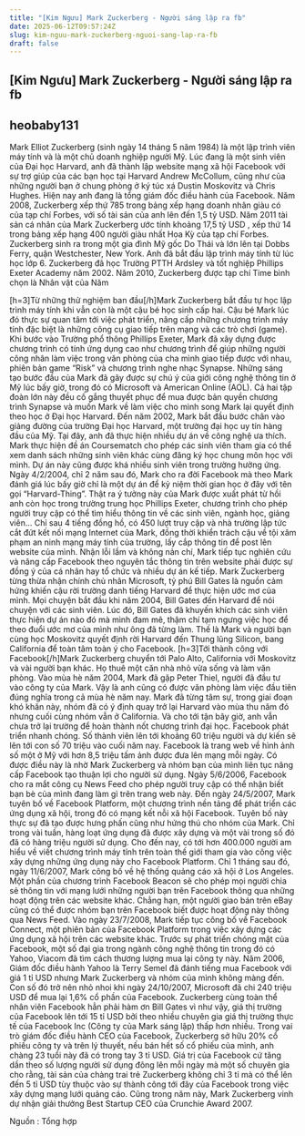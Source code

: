 ```yaml
---
title: "[Kim Ngưu] Mark Zuckerberg - Người sáng lập ra fb"
date: 2025-06-12T09:57:24Z
slug: kim-nguu-mark-zuckerberg-nguoi-sang-lap-ra-fb
draft: false
---
```


## [Kim Ngưu] Mark Zuckerberg - Người sáng lập ra fb

## heobaby131

Mark Elliot Zuckerberg (sinh ngày 14 tháng 5 năm 1984) là một lập trình viên máy tính và là một chủ doanh nghiệp người Mỹ. Lúc đang là một sinh viên của Đại học Harvard, anh đã thành lập website mạng xã hội Facebook với sự trợ giúp của các bạn học tại Harvard Andrew McCollum, cũng như của những người bạn ở chung phòng ở ký túc xá Dustin Moskovitz và Chris Hughes. Hiện nay anh đang là tổng giám đốc điều hành của Facebook. Năm 2008, Zuckerberg xếp thứ 785 trong bảng xếp hạng doanh nhân giàu có của tạp chí Forbes, với số tài sản của anh lên đến 1,5 tỷ USD.
Năm 2011 tài sản cá nhân của Mark Zuckerberg ước tính khoảng 17,5 tỷ USD , xếp thứ 14 trong bảng xếp hạng 400 người giàu nhất Hoa Kỳ của tạp chí Forbes.
Zuckerberg sinh ra trong một gia đình Mỹ gốc Do Thái  và lớn lên tại Dobbs Ferry, quận Westchester, New York. Anh đã bắt đầu lập trình máy tính từ lúc học lớp 6. Zuckerberg đã học Trường PTTH Ardsley và tốt nghiệp Phillips Exeter Academy năm 2002.
Năm 2010, Zuckerberg được tạp chí Time bình chọn là Nhân vật của Năm




[h=3]Từ những thử nghiệm ban đầu[/h]Mark Zuckerberg bắt đầu tự học lập trình máy tính khi vẫn còn là một cậu bé học sinh cấp hai. Cậu bé Mark lúc đó thực sự quan tâm tới việc phát triển, nâng cấp những chương trình máy tính đặc biệt là những công cụ giao tiếp trên mạng và các trò chơi (game).
Khi bước vào Trường phổ thông Phillips Exeter, Mark đã xây dựng được chương trình có tính ứng dụng cao như chương trình để giúp những người công nhân làm việc trong văn phòng của cha mình giao tiếp được với nhau, phiên bản game “Risk” và chương trình nghe nhạc Synapse. Những sáng tạo bước đầu của Mark đã gây được sự chú ý của giới công nghệ thông tin ở Mỹ lúc bấy giờ, trong đó có Microsoft và American Online (AOL).
Cả hai tập đoàn lớn này đều cố gắng thuyết phục để mua được bản quyền chương trình Synapse và muốn Mark về làm việc cho mình song Mark lại quyết định theo học ở Đại học Harvard.
Đến năm 2002, Mark bắt đầu bước chân vào giảng đường của trường Đại học Harvard, một trường đại học uy tín hàng đầu của Mỹ. Tại đây, anh đã thực hiện nhiều dự án về công nghệ ưa thích. Mark thực hiện đề án Coursematch cho phép các sinh viên tham gia có thể xem danh sách những sinh viên khác cùng đăng ký học chung môn học với mình. Dự án này cũng được khá nhiều sinh viên trong trường hưởng ứng.
Ngày 4/2/2004, chỉ 2 năm sau đó, Mark cho ra đời Facebook mà theo Mark đánh giá lúc bấy giờ chỉ là một dự án để kỷ niệm thời gian học ở đây với tên gọi “Harvard-Thing”. Thật ra ý tưởng này của Mark được xuất phát từ hồi anh còn học trong trường trung học Phillips Exeter, chương trình cho phép người truy cập có thể tìm hiểu thông tin về các sinh viên, ngành học, giảng viên...
Chỉ sau 4 tiếng đồng hồ, có 450 lượt truy cập và nhà trường lập tức cắt đứt kết nối mạng Internet của Mark, đồng thời khiển trách cậu về tội xâm phạm an ninh mạng máy tính của trường, lấy cắp thông tin để post lên website của mình. Nhận lỗi lầm và không nản chí, Mark tiếp tục nghiên cứu và nâng cấp Facebook theo nguyên tắc thông tin trên website phải được sự đồng ý của cá nhân hay tổ chức và nhiều dự án kế tiếp.
Mark Zuckerberg từng thừa nhận chính chủ nhân Microsoft, tỷ phú Bill Gates là nguồn cảm hứng khiến cậu rời trường danh tiếng Harvard để thực hiện ước mơ của mình. Mọi chuyện bắt đầu khi năm 2004, Bill Gates đến Harvard để nói chuyện với các sinh viên.
Lúc đó, Bill Gates đã khuyến khích các sinh viên thực hiện dự án nào đó mà mình đam mê, thậm chí tạm ngưng việc học để theo đuổi ước mơ của mình như ông đã từng làm. Thế là Mark và người bạn cùng học Moskovitz quyết định rời Harvard đến Thung lũng Silicon, bang California để toàn tâm toàn ý cho Facebook.
[h=3]Tới thành công với Facebook[/h]Mark Zuckerberg chuyển tới Palo Alto, California với Moskovitz và vài người bạn khác. Họ thuê một căn nhà nhỏ vừa sống và làm văn phòng. Vào mùa hè năm 2004, Mark đã gặp Peter Thiel, người đã đầu tư vào công ty của Mark. Vậy là anh cũng có được văn phòng làm việc đầu tiên đúng nghĩa trong cả mùa hè năm nay.
Mark đã từng tâm sự, trong giai đoạn khó khăn này, nhóm đã có ý định quay trở lại Harvard vào mùa thu năm đó nhưng cuối cùng nhóm vẫn ở California. Và cho tới tận bây giờ, anh vẫn chưa trở lại trường để hoàn thành nốt chương trình đại học.
Facebook phát triển nhanh chóng. Số thành viên lên tới khoảng 60 triệu người và dự kiến sẽ lên tới con số 70 triệu vào cuối năm nay. Facebook là trang web về hình ảnh số một ở Mỹ với hơn 8,5 triệu tấm ảnh được đưa lên mạng mỗi ngày.
Có được điều này là nhờ Mark Zuckerberg và nhóm bạn của mình liên tục nâng cấp Facebook tạo thuận lợi cho người sử dụng. Ngày 5/6/2006, Facebook cho ra mắt công cụ News Feed cho phép người truy cập có thể nhận biết bạn bè của mình đang làm gì trên trang web này.
Đến ngày 24/5/2007, Mark tuyên bố về Facebook Platform, một chương trình nền tảng để phát triển các ứng dụng xã hội, trong đó có mạng kết nỗi xã hội Facebook. Tuyên bố này thực sự đã tạo được hưng phấn cũng như hứng thú cho nhóm của Mark.
Chỉ trong vài tuần, hàng loạt ứng dụng đã được xây dựng và một vài trong số đó đã có hàng triệu người sử dụng. Cho đến nay, có tới hơn 400.000 người am hiểu về viết chương trình máy tính trên toàn thế giới tham gia vào công việc xây dựng những ứng dụng này cho Facebook Platform.
Chỉ 1 tháng sau đó, ngày 11/6/2007, Mark công bố về hệ thống quảng cáo xã hội ở Los Angeles. Một phần của chương trình Facebook Beacon sẽ cho phép mọi người chia sẻ thông tin với mạng lưới những người bạn trên Facebook thông qua những hoạt động trên các website khác. Chẳng hạn, một người giao bán trên eBay cũng có thể được nhóm bạn trên Facebook biết được hoạt động này thông qua News Feed.
Vào ngày 23/7/2008, Mark tiếp tục công bố về Facebook Connect, một phiên bản của Facebook Platform trong việc xây dựng các ứng dụng xã hội trên các website khác.
Trước sự phát triển chóng mặt của Facebook, một số đại gia trong ngành công nghệ thông tin trong đó có Yahoo, Viacom đã tìm cách thương lượng mua lại công ty này. Năm 2006, Giám đốc điều hành Yahoo là Terry Semel đã đánh tiếng mua Facebook với giá 1 tỉ USD nhưng Mark Zuckerberg và nhóm của mình không màng đến.
Con số đó trở nên nhỏ nhoi khi ngày 24/10/2007, Microsoft đã chi 240 triệu USD để mua lại 1,6% cổ phần của Facebook. Zuckerberg cùng toàn thể nhân viên Facebook hẳn phải hàm ơn Bill Gates vì như vậy, giá thị trường của Facebook lên tới 15 tỉ USD bởi theo nhiều chuyên gia giá thị trường thực tế của Facebook Inc (Công ty của Mark sáng lập) thấp hơn nhiều.
Trong vai trò giám đốc điều hành CEO của Facebook, Zuckerberg sở hữu 20% cổ phiếu công ty và trên lý thuyết, nếu bán hết số cổ phiếu của mình, anh chàng 23 tuổi này đã có trong tay 3 tỉ USD.
Giá trị của Facebook cứ tăng dần theo số lượng người sử dụng đông lên mỗi ngày mà một số chuyên gia cho rằng, tài sản của chàng trai trẻ Zuckerberg không chỉ 3 tỉ mà có thể lên đến 5 tỉ USD tùy thuộc vào sự thành công tới đây của Facebook trong việc xây dựng mạng lưới quảng cáo.
Cũng trong năm này, Mark Zuckerberg vinh dự nhận giải thưởng Best Startup CEO của Crunchie Award 2007.





Nguồn : Tổng hợp